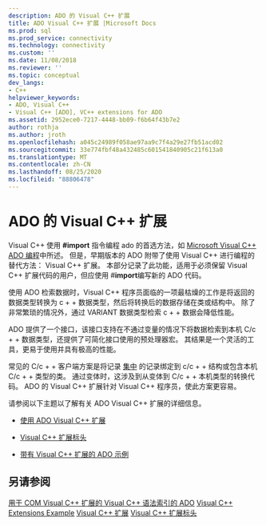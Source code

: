 ```yaml
---
description: ADO 的 Visual C++ 扩展
title: ADO Visual C++ 扩展 |Microsoft Docs
ms.prod: sql
ms.prod_service: connectivity
ms.technology: connectivity
ms.custom: ''
ms.date: 11/08/2018
ms.reviewer: ''
ms.topic: conceptual
dev_langs:
- C++
helpviewer_keywords:
- ADO, Visual C++
- Visual C++ [ADO], VC++ extensions for ADO
ms.assetid: 2952ece0-7217-4448-bb09-f6b64f43b7e2
author: rothja
ms.author: jroth
ms.openlocfilehash: a045c24989f058ae97aa9c7f4a29e27fb51acd02
ms.sourcegitcommit: 33e774fbf48a432485c601541840905c21f613a0
ms.translationtype: MT
ms.contentlocale: zh-CN
ms.lasthandoff: 08/25/2020
ms.locfileid: "88806478"
---
```

# <a name="visual-c-extensions-for-ado"></a>ADO 的 Visual C++ 扩展
Visual C++ 使用 **#import** 指令编程 ado 的首选方法，如 [Microsoft Visual C++ ADO 编程](./visual-c-ado-programming.md)中所述。 但是，早期版本的 ADO 附带了使用 Visual C++ 进行编程的替代方法： Visual C++ 扩展。 本部分记录了此功能，适用于必须保留 Visual C++ 扩展代码的用户，但应使用 #**import**编写新的 ADO 代码。

 使用 ADO 检索数据时，Visual C++ 程序员面临的一项最枯燥的工作是将返回的数据类型转换为 c + + 数据类型，然后将转换后的数据存储在类或结构中。 除了非常繁琐的情况外，通过 VARIANT 数据类型检索 c + + 数据会降低性能。

 ADO 提供了一个接口，该接口支持在不通过变量的情况下将数据检索到本机 C/c + + 数据类型，还提供了可简化接口使用的预处理器宏。 其结果是一个灵活的工具，更易于使用并具有极高的性能。

 常见的 C/c + + 客户端方案是将记录 [集中](../../reference/ado-api/recordset-object-ado.md) 的记录绑定到 c/c + + 结构或包含本机 C/c + + 类型的类。 通过变体时，这涉及到从变体到 C/c + + 本机类型的转换代码。 ADO 的 Visual C++ 扩展针对 Visual C++ 程序员，使此方案更容易。

 请参阅以下主题以了解有关 ADO Visual C++ 扩展的详细信息。

-   [使用 ADO Visual C++ 扩展](./using-visual-c-extensions.md)

-   [Visual C++ 扩展标头](./visual-c-extensions-header.md)

-   [带有 Visual C++ 扩展的 ADO 示例](./visual-c-extensions-example.md)

## <a name="see-also"></a>另请参阅
 [用于 COM Visual C++ 扩展的 Visual C++ 语法索引的 ADO](../../reference/ado-api/ado-for-visual-c-syntax-index-for-com.md) [Visual C++ Extensions Example](./visual-c-extensions-example.md) [Visual C++ 扩展](./using-visual-c-extensions.md) [Visual C++ 扩展标头](./visual-c-extensions-header.md)